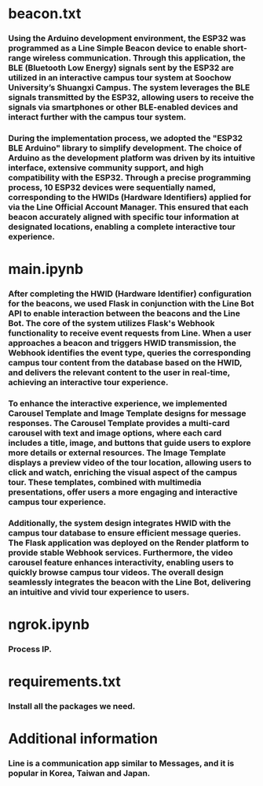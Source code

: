 # beacon.txt
### Using the Arduino development environment, the ESP32 was programmed as a Line Simple Beacon device to enable short-range wireless communication. Through this application, the BLE (Bluetooth Low Energy) signals sent by the ESP32 are utilized in an interactive campus tour system at Soochow University’s Shuangxi Campus. The system leverages the BLE signals transmitted by the ESP32, allowing users to receive the signals via smartphones or other BLE-enabled devices and interact further with the campus tour system.
### During the implementation process, we adopted the "ESP32 BLE Arduino" library to simplify development. The choice of Arduino as the development platform was driven by its intuitive interface, extensive community support, and high compatibility with the ESP32. Through a precise programming process, 10 ESP32 devices were sequentially named, corresponding to the HWIDs (Hardware Identifiers) applied for via the Line Official Account Manager. This ensured that each beacon accurately aligned with specific tour information at designated locations, enabling a complete interactive tour experience.

# main.ipynb
### After completing the HWID (Hardware Identifier) configuration for the beacons, we used Flask in conjunction with the Line Bot API to enable interaction between the beacons and the Line Bot. The core of the system utilizes Flask's Webhook functionality to receive event requests from Line. When a user approaches a beacon and triggers HWID transmission, the Webhook identifies the event type, queries the corresponding campus tour content from the database based on the HWID, and delivers the relevant content to the user in real-time, achieving an interactive tour experience.
### To enhance the interactive experience, we implemented Carousel Template and Image Template designs for message responses. The Carousel Template provides a multi-card carousel with text and image options, where each card includes a title, image, and buttons that guide users to explore more details or external resources. The Image Template displays a preview video of the tour location, allowing users to click and watch, enriching the visual aspect of the campus tour. These templates, combined with multimedia presentations, offer users a more engaging and interactive campus tour experience.
### Additionally, the system design integrates HWID with the campus tour database to ensure efficient message queries. The Flask application was deployed on the Render platform to provide stable Webhook services. Furthermore, the video carousel feature enhances interactivity, enabling users to quickly browse campus tour videos. The overall design seamlessly integrates the beacon with the Line Bot, delivering an intuitive and vivid tour experience to users.

# ngrok.ipynb
### Process IP.

# requirements.txt
### Install all the packages we need.

# Additional information
### Line is a communication app similar to Messages, and it is popular in Korea, Taiwan and Japan.
